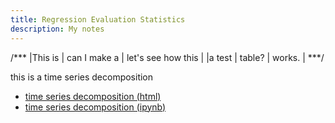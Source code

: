 ```yaml
---
title: Regression Evaluation Statistics
description: My notes
---
```



/***
|This is | can I make a | let's see how this  |
|a test  | table?       | works.              |
***/







this is a time series decomposition
- [time series decomposition (html)](M3TimeSeriesDecomp.html)
- [time series decomposition (ipynb)](M3TimeSeriesDecomp.ipynb)

